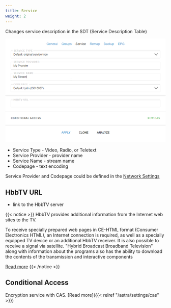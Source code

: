 ```yaml
---
title: Service
weight: 2
---
```


Changes service description in the SDT (Service Description Table)

![Service Options](form.png)

- Service Type - Video, Radio, or Teletext
- Service Provider - provider name
- Service Name - stream name
- Codepage - text encoding

Service Provider and Codepage could be defined in the [Network Settings]()

## HbbTV URL

- link to the HbbTV server

{{< notice >}}
HbbTV provides additional information from the Internet web sites to the TV.

To receive specially prepared web pages in CE-HTML format (Consumer Electronics HTML),
an Internet connection is required, as well as a specially equipped TV device or
an additional HbbTV receiver. It is also possible to receive a signal via satellite.
"Hybrid Broadcast Broadband Television" along with information about the programs also
has the ability to download the contents of the transmission and interactive components

[Read more](https://en.wikipedia.org/wiki/Hybrid_Broadcast_Broadband_TV)
{{< /notice >}}

## Conditional Access

Encryption service with CAS. [Read more]({{< relref "/astra/settings/cas" >}})
